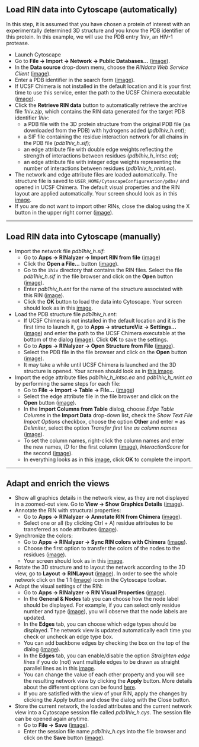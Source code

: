 Load RIN data into Cytoscape (automatically)
--------------------------------------------

In this step, it is assumed that you have chosen a protein of interest with an experimentally determined 3D structure and you know the PDB identifier of this protein. In this example, we will use the PDB entry *1hiv*, an HIV-1 protease.

*   Launch Cytoscape
*   Go to **File → Import → Network → Public Databases...** ([image](images/tut6.1_1.jpg)).
*   In the **Data source** drop-down menu, choose the *RINdata Web Service Client* ([image](images/tut6.1_2.jpg)).
*   Enter a PDB identifier in the search form ([image](images/tut6.1_3.jpg)).
*   If UCSF Chimera is not installed in the default location and it is your first time to use this service, enter the path to the UCSF Chimera executable ([image](images/tut6.1_4.jpg)).
*   Click the **Retrieve RIN data** button to automatically retrieve the archive file *1hiv.zip*, which contains the RIN data generated for the target PDB identifier *1hiv*:
    *   a PDB file with the 3D protein structure from the original PDB file (as downloaded from the PDB) with hydrogens added (*pdb1hiv_h.ent*);
    *   a SIF file containing the residue interaction network for all chains in the PDB file (*pdb1hiv_h.sif*);
    *   an edge attribute file with double edge weights reflecting the strength of interactions between residues (*pdb1hiv_h_intsc.ea*);
    *   an edge attribute file with integer edge weights representing the number of interactions between residues (*pdb1hiv_h_nrint.ea*).
*   The network and edge attribute files are loaded automatically. The structure file is saved to `USER_HOME/CytoscapeConfigureation/pdbs/` and opened in UCSF Chimera. The default visual properties and the RIN layout are applied automatically. Your screen should look as in this [image](images/tut6.1_5.jpg).
*   If you are do not want to import other RINs, close the dialog using the X button in the upper right corner ([image](images/tut6.1_6.jpg)).

  

* * *

Load RIN data into Cytoscape (manually)
---------------------------------------

*   Import the network file *pdb1hiv_h.sif*:
    *   Go to **Apps → RINalyzer → Import RIN from file** ([image](images/tut6.2_1.jpg))
    *   Click the **Open a File...** button ([image](images/tut6.2_2.jpg)).
    *   Go to the `1hiv` directory that contains the RIN files. Select the file *pdb1hiv_h.sif* in the file browser and click on the **Open** button ([image](images/tut6.2_3.jpg)).
    *   Enter *pdb1hiv_h.ent* for the name of the structure associated with this RIN ([image](images/tut6.2_4.jpg)).
    *   Click the **OK** button to load the data into Cytoscape. Your screen should look as in this [image](images/tut6.2_5.jpg).
*   Load the PDB structure file *pdb1hiv_h.ent*:
    *   If UCSF Chimera is not installed in the default location and it is the first time to launch it, go to **Apps → structureViz → Settings...** ([image](images/tut6.2_6.jpg)) and enter the path to the UCSF Chimera executable at the bottom of the dialog ([image](images/tut6.2_7.jpg)). Click **OK** to save the settings.
    *   Go to **Apps → RINalyzer → Open Structure from File** ([image](images/tut6.2_8.jpg)).
    *   Select the PDB file in the file browser and click on the **Open** button ([image](images/tut6.2_9.jpg)).
    *   It may take a while until UCSF Chimera is launched and the 3D structure is opened. Your screen should look as in [this image](images/tut6.2_10.jpg).
*   Import the edge attribute files *pdb1hiv_h_intsc.ea* and *pdb1hiv_h_nrint.ea* by performing the same steps for each file:
    *   Go to **File → Import → Table → File...** ([image](images/tut6.2_11.jpg))
    *   Select the edge attribute file in the file browser and click on the **Open** button ([image](images/tut6.2_12.jpg)).
    *   In the **Import Columns from Table** dialog, choose *Edge Table Columns* in the **Import Data** drop-down list, check the *Show Text File Import Options* checkbox, choose the option **Other** and enter **=** as *Delimiter*, select the option *Transfer first line as column names* ([image](images/tut6.2_13.jpg)).
    *   To set the column names, right-click the column names and enter the new names, *ID* for the first column ([image](images/tut6.2_14.jpg)), *InteractionScore* for the second ([image](images/tut6.2_15.jpg)).
    *   In everything looks as in this [image](images/tut6.2_16.jpg), click **OK** to complete the import.

  

* * *

Adapt and enrich the views
--------------------------

*   Show all graphics details in the network view, as they are not displayed in a zoomed-out view. Go to **View → Show Graphics Details** ([image](images/tut6.3_8.jpg)).
*   Annotate the RIN with structural properties:
    *   Go to **Apps → RINalyzer → Annotate RIN from Chimera** ([image](images/tut6.3_1.jpg)).
    *   Select one or all (by clicking Ctrl + A) residue attributes to be transferred as node attributes ([image](images/tut6.3_2.jpg)).
*   Synchronize the colors:
    *   Go to **Apps → RINalyzer → Sync RIN colors with Chimera** ([image](images/tut6.3_3.jpg)).
    *   Choose the first option to transfer the colors of the nodes to the residues ([image](images/tut6.3_4.jpg)).
    *   Your screen should look as in this [image](images/tut6.3_5.jpg).
*   Rotate the 3D structure and to layout the network according to the 3D view, go to **Layout → RINLayout** ([image](images/tut6.3_6.jpg)). In order to see the whole network click on the 1:1 ([image](images/tut6.3_7.jpg)) icon in the Cytoscape toolbar.
*   Adapt the visual settings of the RIN:
    *   Go to **Apps → RINalyzer → RIN Visual Properties** ([image](images/tut6.3_9.jpg)).
    *   In the **General & Nodes** tab you can choose how the node label should be displayed. For example, if you can select only residue number and type ([image](images/tut6.3_10.jpg)), you will observe that the node labels are updated.
    *   In the **Edges** tab, you can choose which edge types should be displayed. The network view is updated automatically each time you check or uncheck an edge type box.
    *   You can add backbone edges by checking the box on the top of the dialog ([image](images/tut6.3_11.jpg)).
    *   In the **Edges** tab, you can enable/disable the option *Straighten edge lines* if you do (not) want multiple edges to be drawn as straight parallel lines as in this [image](images/tut6.3_11.jpg).
    *   You can change the value of each other property and you will see the resulting network view by clicking the **Apply** button. More details about the different options can be found [here](../docu/visualprops.md).
    *   If you are satisfied with the view of your RIN, apply the changes by clicking the Apply button and close the dialog with the Close button.
*   Store the current network, the loaded attributes and the current network view into a Cytoscape session file called *pdb1hiv_h.cys*. The session file can be opened again anytime.
    *   Go to **File → Save** ([image](images/tut6.1_7.jpg)).
    *   Enter the session file name *pdb1hiv_h.cys* into the file browser and click on the **Save** button ([image](images/tut6.1_8.jpg)).

